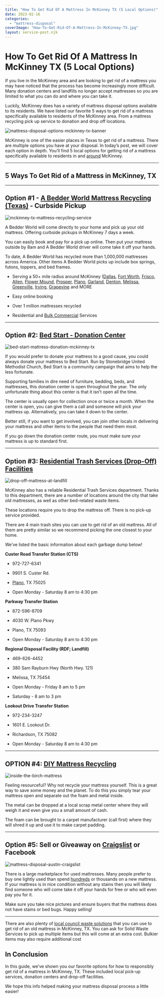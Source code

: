 ```yaml
---
title: "How To Get Rid Of A Mattress In McKinney TX (5 Local Options)"
date: 2023-02-16
categories: 
  - "mattress-disposal"
coverImage: "How-To-Get-Rid-Of-A-Mattress-In-McKinney-TX.jpg"
layout: service-post.njk
---
```


# How To Get Rid Of A Mattress In McKinney TX (5 Local Options)

If you live in the McKinney area and are looking to get rid of a mattress you may have noticed that the process has become increasingly more difficult. Many donation centers and landfills no longer accept mattresses so you are limited to what you can do and where you can take it.

Luckily, McKinney does has a variety of mattress disposal options available to its residents. We have listed our favorite 5 ways to get rid of a mattress specifically available to residents of the McKinney area. From a mattress recycling pick up service to donation and drop off locations.

![mattress-disposal-options-mckinney-tx-banner](/images/blog/Most-Attractive-Youtube-Thumbnail-2023-02-16T051612.723-1024x576.png)

McKinney is one of the easier places in Texas to get rid of a mattress. There are multiple options you have at your disposal. In today’s post, we will cover each option in depth. You’ll find 5 local options for getting rid of a mattress specifically available to residents in and [around](https://www.abedderworld.com/get-rid-of-a-mattress-in-garland-tx.html/) McKinney.

* * *

## 5 Ways To Get Rid of a Mattress in McKinney, TX

* * *

## Option #1 - [A Bedder World Mattress Recycling (Texas)](https://www.abedderworld.com/McKinney-TX) - Curbside Pickup

![mckinney-tx-mattress-recycling-service](/images/blog/Screen-Shot-2023-02-15-at-10.48.17-AM-1024x488.png)

A Bedder World will come directly to your home and pick up your old mattress. Offering curbside pickups in McKinney 7 days a week.

You can easily book and pay for a pick up online. Then put your mattress outside by 8am and A Bedder World driver will come take it off your hands.

To date, A Bedder World has recycled more than 1,000,000 mattresses across America. Other items A Bedder World picks up include box springs, futons, toppers, and bed frames.

- Serving a 50+ mile radius around McKinney ([Dallas](https://www.abedderworld.com/mattress-disposal-dallas-tx/), [Fort Worth](https://www.abedderworld.com/mattress-disposal-fort-worth/), [Frisco](https://www.abedderworld.com/Frisco-TX), [Allen](https://www.abedderworld.com/Allen-TX), [Flower Mound](https://www.abedderworld.com/Flower-Mound-TX), [Prosper](https://www.abedderworld.com/Prosper-TX), [Plano](https://www.abedderworld.com/Plano-TX), [Garland](https://www.abedderworld.com/Garland-TX/), [Denton](https://www.abedderworld.com/Denton-TX/), [Melissa](https://www.abedderworld.com/Melissa-TX/), [Greenville](https://www.abedderworld.com/Greenville-TX/), [Irving](https://www.abedderworld.com/Irving-TX/), [Grapevine](https://www.abedderworld.com/Grapevine-TX/) and MORE

- Easy online booking

- Over 1 million mattresses recycled

- Residential and [Bulk Commercial](https://www.abedderworld.com/commercial/) Services

* * *

## Option #2: [Bed Start - Donation Center](https://www.mysumc.org/bed-start)

![bed-start-mattress-donation-mckinney-tx](/images/blog/FamilyPromise.jpeg)

If you would prefer to donate your mattress to a good cause, you could always donate your mattress to Bed Start. Run by Stonebridge United Methodist Church, Bed Start is a community campaign that aims to help the less fortunate.

Supporting families in dire need of furniture, bedding, beds, and mattresses, this donation center is open throughout the year. The only unfortunate thing about this center is that it isn’t open all the time.

The center is usually open for collection once or twice a month. When the center is open, you can give them a call and someone will pick your mattress up. Alternatively, you can take it down to the center. 

Better still, if you want to get involved, you can join other locals in delivering your mattress and other items to the people that need them most.

If you go down the donation center route, you must make sure your mattress is up to standard first.

* * *

## Option #3: [Residential Trash Services (Drop-Off) Facilities](https://www.mckinneytexas.org/503/Residential-Trash-Services#DIY)

![drop-off-mattress-at-landfill](/images/blog/Screen-Shot-2023-02-15-at-10.55.15-AM.png)

McKinney also has a reliable Residential Trash Services department. Thanks to this department, there are a number of locations around the city that take old mattresses, as well as other bed-related waste items.

These locations require you to drop the mattress off. There is no pick-up service provided.

There are 4 main trash sites you can use to get rid of an old mattress. All of them are pretty similar so we recommend picking the one closest to your home.

We’ve listed the basic information about each garbage dump below!

**Custer Road Transfer Station (CTS)**

- 972-727-6341

- 9901 S. Custer Rd.

- [Plano](https://www.abedderworld.com/how-to-get-rid-of-a-mattress-in-plano-tx.html/), TX 75025

- Open Monday - Saturday 8 am to 4:30 pm

**Parkway Transfer Station**

- 872-596-8709

- 4030 W. Plano Pkwy

- Plano, TX 75093

- Open Monday - Saturday 8 am to 4:30 pm

**Regional Disposal Facility (RDF; Landfill)**

- 469-626-4452

- 380 Sam Rayburn Hwy (North Hwy. 121)

- Melissa, TX 75454

- Open Monday - Friday 8 am to 5 pm

- Saturday - 8 am to 3 pm

**Lookout Drive Transfer Station**

- 972-234-3247

- 1601 E. Lookout Dr.

- Richardson, TX 75082

- Open Monday - Saturday 8 am to 4:30 pm

* * *

## OPTION #4: [DIY Mattress Recycling](https://www.abedderworld.com/how-to-recycle-a-mattress/)

![inside-the-birch-mattress](/images/blog/IMG_4265-2-768x1024.jpeg)

Feeling resourceful? Why not recycle your mattress yourself. This is a great way to save some money and the planet. To do this you simply tear your mattress open and separate out the foam and metal inside.

The metal can be dropped at a local scrap metal center where they will weigh it and even give you a small amount of cash.

The foam can be brought to a carpet manufacturer (call first) where they will shred it up and use it to make carpet padding.

* * *

## Option #5: Sell or Giveaway on [Craigslist](https://dallas.craigslist.org/) or Facebook

![mattress-disposal-austin-craigslist](/images/blog/Screen-Shot-2019-12-11-at-8.06.07-AM-edited.png)

There is a large marketplace for used mattresses. Many people prefer to buy one lightly used than spend [hundreds](https://www.abedderworld.com/novilla-mattress-review.html/) or thousands on a new mattress. If your mattress is in nice condition without any stains then you will likely find someone who will come take it off your hands for free or who will even pay you for it.

Make sure you take nice pictures and ensure buyers that the mattress does not have stains or bed bugs. Happy selling!

* * *

There are also plenty of [local council waste solutions](http://mckinneytexas.org/FormCenter/Solid-Waste-Services-10/Request-Bulky-Item-Collection-148) that you can use to get rid of an old mattress in McKinney, TX. You can ask for Solid Waste Services to pick up multiple items but this will come at an extra cost. Bulkier items may also require additional cost

## **In Conclusion**

In this guide, we’ve shown you our favorite options for how to responsibly get rid of a mattress in McKinney, TX. These included local pick-up services, donation centers and drop-off facilities.

We hope this info helped making your mattress disposal process a little easier!
